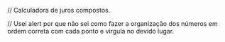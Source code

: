 // Calculadora de juros compostos.

// Usei alert por que não sei como fazer a organização dos números em ordem correta com cada ponto e virgula no devido lugar.

<!--
  _______
    /       \
   |  () ()  |
   |    ^    |
   |   \_/   |
    \_______/
       |||
      /|||\
     / ||| \
    /  |||  \
   /   |||   \ === FELIPE C.
   -->
